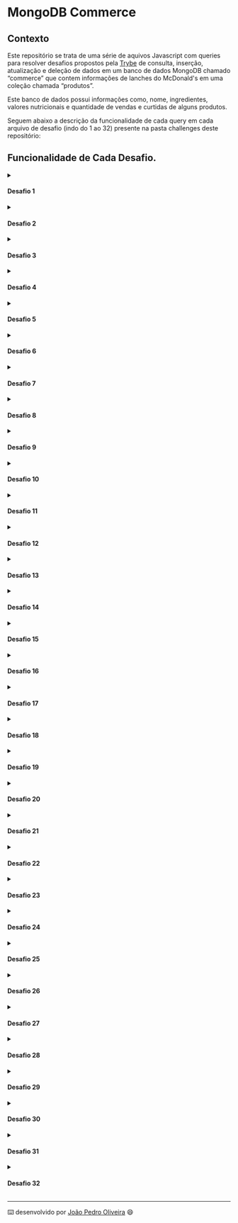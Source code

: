 # MongoDB Commerce

## Contexto

Este repositório se trata de uma série de aquivos Javascript com queries para resolver desafios propostos pela [Trybe](https://www.betrybe.com/) de consulta, inserção, atualização e deleção de dados em um banco de dados MongoDB chamado “commerce” que contem informações de lanches do McDonald's em uma coleção chamada “produtos”.

Este banco de dados possui informações como, nome, ingredientes, valores nutricionais e quantidade de vendas e curtidas de alguns produtos.

Seguem abaixo a descrição da funcionalidade de cada query em cada arquivo de desafio (indo do 1 ao 32) presente na pasta challenges deste repositório:

## Funcionalidade de Cada Desafio.

<details>
	<summary>
		<h4>Desafio 1</h4>
	</summary><br>

	Retorna a quantidade de documentos inseridos na coleção produtos.

</details>

<details>
	<summary>
		<h4>Desafio 2</h4>
	</summary><br>

	Ordena a coleção produtos pela quantidade de lanches vendidos em ordem crescente, mostrando apenas o nome e a quantidade de lanches vendidos.

</details>

<details>
	<summary>
		<h4>Desafio 3</h4>
	</summary><br>

	Retorna o lanche mais vendido, mostrando apenas o nome e a quantidade do lanche mais vendido.

</details>

<details>
	<summary>
		<h4>Desafio 4</h4>
	</summary><br>

	Retorna os lanches que tiveram vendas maiores que 50 e menores que 100, mostrando apenas o nome e a quantidade de lanches vendidos em ordem crescente.

</details>

<details>
	<summary>
		<h4>Desafio 5</h4>
	</summary><br>

	Retorna o nome, as curtidas e vendidos dos lanches que tiveram quantidade de curtidas igual a 36 ou tenham a quantidade de vendas igual a 85.

</details>

<details>
	<summary>
		<h4>Desafio 6</h4>
	</summary><br>

	Retorna o nome e as curtidas dos lanches que tiveram curtidas maiores que 10 e menores que 100.

</details>

<details>
	<summary>
		<h4>Desafio 7</h4>
	</summary><br>

	Retorna o nome e vendidos dos lanches que tenham sido vendidos com uma quantidade diferente de 50 e em que o campo tags não exista.

</details>

<details>
	<summary>
		<h4>Desafio 8</h4>
	</summary><br>

	Deleta os lanches com menos de 50 curtidas e retorna o nome dos lanches que restaram no banco.

</details>

<details>
	<summary>
		<h4>Desafio 9</h4>
	</summary><br>

	Retorna o nome de todos os lanches que possuam calorias abaixo de 500.

</details>

<details>
	<summary>
		<h4>Desafio 10</h4>
	</summary><br>

	Retorna o nome de todos os lanches que tenham o percentual de proteínas maior ou igual a 30 e menor ou igual a 40.

</details>

<details>
	<summary>
		<h4>Desafio 11</h4>
	</summary><br>

	Retorna o nome do produto, a quantidade de curtidas e quantos itens foram vendidos dos produtos que não sejam iguais a Big Mac e McChicken.

</details>

<details>
	<summary>
		<h4>Desafio 12</h4>
	</summary><br>

	Adiciona ketchup aos ingredientes para todos os sanduíches menos o McChicken, garantindo que não haja duplicidade nos ingredientes.

</details>

<details>
	<summary>
		<h4>Desafio 13</h4>
	</summary><br>

	Inclue o campo criadoPor em todos os documentos, colocando Ronald McDonald no valor desse campo.

</details>

<details>
	<summary>
		<h4>Desafio 14</h4>
	</summary><br>

	Retorna todos os lanches que possuem picles em seus ingredientes e mostra apenas os 3 primeiros itens contidos no array valoresNutricionais.

</details>

<details>
	<summary>
		<h4>Desafio 15</h4>
	</summary><br>

	Adiciona o campo avaliacao em todos os documentos da coleção e efetua alterações nesse campo.

</details>

<details>
	<summary>
		<h4>Desafio 16</h4>
	</summary><br>

	Adiciona o campo ultimaModificacao com a data corrente somente no sanduíche Big Mac.

</details>

<details>
	<summary>
		<h4>Desafio 17</h4>
	</summary><br>

	Retorna a quantidade total de produtos em uma nova coleção chamada resumoProdutos.

</details>

<details>
	<summary>
		<h4>Desafio 18</h4>
	</summary><br>

	Inclue bacon no final da lista de ingredientes dos sanduíches Big Mac e Quarteirão com Queijo.

</details>

<details>
	<summary>
		<h4>Desafio 19</h4>
	</summary><br>

	Remove o item cebola de todos os sanduíches.

</details>

<details>
	<summary>
		<h4>Desafio 20</h4>
	</summary><br>

	Remove o primeiro ingrediente do sanduíche Quarteirão com Queijo.

</details>

<details>
	<summary>
		<h4>Desafio 21</h4>
	</summary><br>

	Remove o último ingrediente do sanduíche Cheddar McMelt.

</details>

<details>
	<summary>
		<h4>Desafio 22</h4>
	</summary><br>

	Adiciona a quantidade de vendas dos sanduíches por dia da semana.

</details>

<details>
	<summary>
		<h4>Desafio 23</h4>
	</summary><br>

	Inseri os valores combo e tasty no array tags de todos os sanduíches e ordena os valores em ordem alfabética ascendente (A a Z).

</details>

<details>
	<summary>
		<h4>Desafio 24</h4>
	</summary><br>

	Ordena em todos os documentos os valores do array valoresNutricionais pelo campo percentual de forma decrescente.

</details>

<details>
	<summary>
		<h4>Desafio 25</h4>
	</summary><br>

	Adiciona o valor muito sódio ao final do array tags nos produtos em que o percentual de sódio seja maior ou igual a 40.

</details>

<details>
	<summary>
		<h4>Desafio 26</h4>
	</summary><br>

	Adiciona o valor contém sódio ao final do array tags nos produtos em que o percentual de sódio seja maior do que 20 e menor do que 40.

</details>

<details>
	<summary>
		<h4>Desafio 27</h4>
	</summary><br>

	Conta quantos produtos contém Mc no nome, sem considerar letras maiúsculas ou minúsculas.

</details>

<details>
	<summary>
		<h4>Desafio 28</h4>
	</summary><br>

	Conta quantos produtos têm 4 ingredientes.

</details>

<details>
	<summary>
		<h4>Desafio 29</h4>
	</summary><br>

	Renomeia o campo descricao para descricaoSite em todos os documentos.

</details>

<details>
	<summary>
		<h4>Desafio 30</h4>
	</summary><br>

	Remove o campo curtidas do item Big Mac.

</details>

<details>
	<summary>
		<h4>Desafio 31</h4>
	</summary><br>

	Retorna o nome dos sanduíches em que o número de curtidas é maior que o número de sanduíches vendidos.

</details>

<details>
	<summary>
		<h4>Desafio 32</h4>
	</summary><br>

	Retorna o nome e a quantidade de vendas (vendidos) dos sanduíches em que o número de vendas é múltiplo de 5.

</details>

---
⌨️ desenvolvido por [João Pedro Oliveira](https://www.linkedin.com/in/jpoliveira7/) 😄
